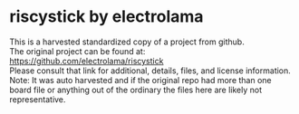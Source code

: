 
# riscystick by electrolama  
This is a harvested standardized copy of a project from github.  
The original project can be found at:  
https://github.com/electrolama/riscystick  
Please consult that link for additional, details, files, and license information.  
Note: It was auto harvested and if the original repo had more than one board file or anything out of the ordinary the files here are likely not representative.  
    
